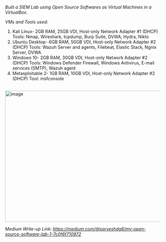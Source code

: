 <em>Built a SIEM Lab using Open Source Softwares as Virtual Machines in a VirtualBox.</em>

<em>VMs and Tools used:</em>
1. Kali Linux- 2GB RAM, 25GB VDI, Host-only Network Adapter #1 (DHCP)
   Tools: Nmap, Wireshark, tcpdump, Burp Suite, DVWA, Hydra, Nikto
2. Ubuntu Desktop- 6GB RAM, 50GB VDI, Host-only Network Adapter #2 (DHCP)
   Tools: Wazuh Server and agents, Filebeat, Elastic Stack, Ngnix Server, DVWA
4. Windows 10- 2GB RAM, 30GB VDI, Host-only Network Adapter #2 (DHCP)
   Tools: Windows Defender Firewall, Windows Antivirus, E-mail services (SMTP), Wazuh agent
6. Metasploitable 2- 1GB RAM, 10GB VDI, Host-only Network Adapter #2 (DHCP)
   Tool: msfconsole

<br>
   <img width="640" height="426" alt="image" src="https://github.com/user-attachments/assets/e37f3375-0dc8-47f1-81c0-5cfdfee82e65" />
<br>

<em>Medium Write-up Link: https://medium.com/@sarveshdg6/my-open-source-software-lab-1-7c0f6f710972</em>
 
